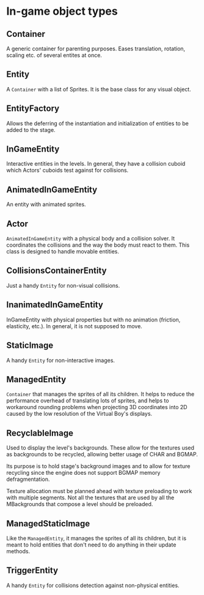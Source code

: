 In-game object types
====================


Container
---------

A generic container for parenting purposes. Eases translation, rotation, scaling etc. of several entites at once.


Entity
------

A `Container` with a list of Sprites. It is the base class for any visual object.


EntityFactory
------

Allows the deferring of the instantiation and initialization of entities to be added to the stage.


InGameEntity
------------

Interactive entities in the levels. In general, they have a collision cuboid which Actors' cuboids test against for collisions.


AnimatedInGameEntity
--------------------

An entity with animated sprites.


Actor
--------------------

`AnimatedInGameEntity` with a physical body and a collision solver. It coordinates the collisions and the way the body must react to them. This class is designed to handle movable entities.


CollisionsContainerEntity
--------------------

Just a handy `Entity` for non-visual collisions.


InanimatedInGameEntity
----------------------

InGameEntity with physical properties but with no animation (friction, elasticity, etc.). In general, it is not supposed to move.


StaticImage
-----

A handy `Entity` for non-interactive images.


ManagedEntity
-----------

`Container` that manages the sprites of all its children. It helps to reduce the performance overhead of translating lots of sprites, and helps to workaround rounding problems when projecting 3D coordinates into 2D caused by the low resolution of the Virtual Boy's displays.


RecyclableImage
-----------

Used to display the level's backgrounds. These allow for the textures used as backgrounds to be recycled, allowing better usage of CHAR and BGMAP.

Its purpose is to hold stage's background images and to allow for texture recycling since the engine does not support BGMAP memory defragmentation.

Texture allocation must be planned ahead with texture preloading to work with multiple segments. Not all the textures that are used by all the MBackgrounds that compose a level should be preloaded.


ManagedStaticImage
-----------

Like the `ManagedEntity`, it manages the sprites of all its children, but it is meant to hold entities that don't need to do anything in their update methods.


TriggerEntity
-----------

A handy `Entity` for collisions detection against non-physical entities.

